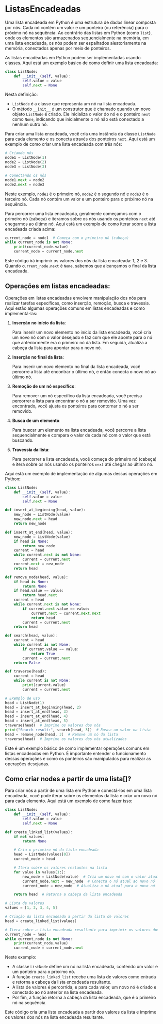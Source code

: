 # ListasEncadeadas

Uma lista encadeada em Python é uma estrutura de dados linear composta por nós. Cada nó contém um valor e um ponteiro (ou referência) para o próximo nó na sequência. Ao contrário das listas em Python (como `list`), onde os elementos são armazenados sequencialmente na memória, em uma lista encadeada, os nós podem ser espalhados aleatoriamente na memória, conectados apenas por meio de ponteiros.

As listas encadeadas em Python podem ser implementadas usando classes. Aqui está um exemplo básico de como definir uma lista encadeada:

```python
class ListNode:
    def __init__(self, value):
        self.value = value
        self.next = None
```

Nesta definição:

- `ListNode` é a classe que representa um nó na lista encadeada.
- O método `__init__` é um construtor que é chamado quando um novo objeto `ListNode` é criado. Ele inicializa o valor do nó e o ponteiro `next` como `None`, indicando que inicialmente o nó não está conectado a nenhum outro nó.

Para criar uma lista encadeada, você cria uma instância da classe `ListNode` para cada elemento e os conecta através dos ponteiros `next`. Aqui está um exemplo de como criar uma lista encadeada com três nós:

```python
# Criando nós
node1 = ListNode(1)
node2 = ListNode(2)
node3 = ListNode(3)

# Conectando os nós
node1.next = node2
node2.next = node3
```

Neste exemplo, `node1` é o primeiro nó, `node2` é o segundo nó e `node3` é o terceiro nó. Cada nó contém um valor e um ponteiro para o próximo nó na sequência.

Para percorrer uma lista encadeada, geralmente começamos com o primeiro nó (cabeça) e iteramos sobre os nós usando os ponteiros `next` até chegarmos ao último nó. Aqui está um exemplo de como iterar sobre a lista encadeada criada acima:

```python
current_node = node1  # Começa com o primeiro nó (cabeça)
while current_node is not None:
    print(current_node.value)
    current_node = current_node.next
```

Este código irá imprimir os valores dos nós da lista encadeada: 1, 2 e 3. Quando `current_node.next` é `None`, sabemos que alcançamos o final da lista encadeada.

## Operações em listas encadeadas:

Operações em listas encadeadas envolvem manipulação dos nós para realizar tarefas específicas, como inserção, remoção, busca e travessia. Aqui estão algumas operações comuns em listas encadeadas e como implementá-las:

1. **Inserção no início da lista**:
   
   Para inserir um novo elemento no início da lista encadeada, você cria um novo nó com o valor desejado e faz com que ele aponte para o nó que anteriormente era o primeiro nó da lista. Em seguida, atualiza a cabeça da lista para apontar para o novo nó.

2. **Inserção no final da lista**:
   
   Para inserir um novo elemento no final da lista encadeada, você percorre a lista até encontrar o último nó, e então conecta o novo nó ao último nó.

3. **Remoção de um nó específico**:
   
   Para remover um nó específico da lista encadeada, você precisa percorrer a lista para encontrar o nó a ser removido. Uma vez encontrado, você ajusta os ponteiros para contornar o nó a ser removido.

4. **Busca de um elemento**:
   
   Para buscar um elemento na lista encadeada, você percorre a lista sequencialmente e compara o valor de cada nó com o valor que está buscando.

5. **Travessia da lista**:
   
   Para percorrer a lista encadeada, você começa do primeiro nó (cabeça) e itera sobre os nós usando os ponteiros `next` até chegar ao último nó.

Aqui está um exemplo de implementação de algumas dessas operações em Python:

```python
class ListNode:
    def __init__(self, value):
        self.value = value
        self.next = None

def insert_at_beginning(head, value):
    new_node = ListNode(value)
    new_node.next = head
    return new_node

def insert_at_end(head, value):
    new_node = ListNode(value)
    if head is None:
        return new_node
    current = head
    while current.next is not None:
        current = current.next
    current.next = new_node
    return head

def remove_node(head, value):
    if head is None:
        return None
    if head.value == value:
        return head.next
    current = head
    while current.next is not None:
        if current.next.value == value:
            current.next = current.next.next
            return head
        current = current.next
    return head

def search(head, value):
    current = head
    while current is not None:
        if current.value == value:
            return True
        current = current.next
    return False

def traverse(head):
    current = head
    while current is not None:
        print(current.value)
        current = current.next

# Exemplo de uso
head = ListNode(1)
head = insert_at_beginning(head, 2)
head = insert_at_end(head, 3)
head = insert_at_end(head, 4)
head = insert_at_end(head, 5)
traverse(head)  # Imprime os valores dos nós
print("Search result:", search(head, 3))  # Busca um valor na lista
head = remove_node(head, 3)  # Remove um nó da lista
traverse(head)  # Imprime os valores dos nós atualizados
```

Este é um exemplo básico de como implementar operações comuns em listas encadeadas em Python. É importante entender o funcionamento dessas operações e como os ponteiros são manipulados para realizar as operações desejadas.

## Como criar nodes a partir de uma lista[]?

Para criar nós a partir de uma lista em Python e conectá-los em uma lista encadeada, você pode iterar sobre os elementos da lista e criar um novo nó para cada elemento. Aqui está um exemplo de como fazer isso:

```python
class ListNode:
    def __init__(self, value):
        self.value = value
        self.next = None

def create_linked_list(values):
    if not values:
        return None

    # Cria o primeiro nó da lista encadeada
    head = ListNode(values[0])
    current_node = head

    # Itera sobre os valores restantes na lista
    for value in values[1:]:
        new_node = ListNode(value)  # Cria um novo nó com o valor atual
        current_node.next = new_node  # Conecta o nó atual ao novo nó
        current_node = new_node  # Atualiza o nó atual para o novo nó

    return head  # Retorna a cabeça da lista encadeada

# Lista de valores
values = [1, 2, 3, 4, 5]

# Criação da lista encadeada a partir da lista de valores
head = create_linked_list(values)

# Itera sobre a lista encadeada resultante para imprimir os valores dos nós
current_node = head
while current_node is not None:
    print(current_node.value)
    current_node = current_node.next
```

Neste exemplo:

- A classe `ListNode` define um nó na lista encadeada, contendo um valor e um ponteiro para o próximo nó.
- A função `create_linked_list` recebe uma lista de valores como entrada e retorna a cabeça da lista encadeada resultante.
- A lista de valores é percorrida, e para cada valor, um novo nó é criado e conectado ao nó anterior na lista encadeada.
- Por fim, a função retorna a cabeça da lista encadeada, que é o primeiro nó na sequência.

Este código cria uma lista encadeada a partir dos valores da lista e imprime os valores dos nós na lista encadeada resultante.

